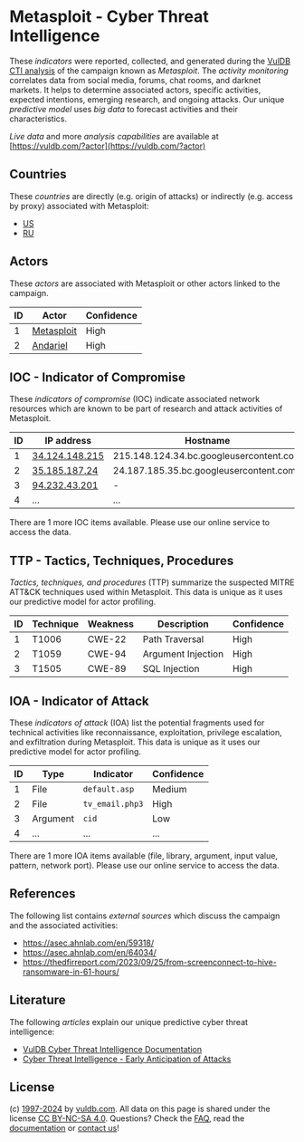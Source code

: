 # Metasploit - Cyber Threat Intelligence

These _indicators_ were reported, collected, and generated during the [VulDB CTI analysis](https://vuldb.com/?kb.cti) of the campaign known as _Metasploit_. The _activity monitoring_ correlates data from social media, forums, chat rooms, and darknet markets. It helps to determine associated actors, specific activities, expected intentions, emerging research, and ongoing attacks. Our unique _predictive model_ uses _big data_ to forecast activities and their characteristics.

_Live data_ and more _analysis capabilities_ are available at [https://vuldb.com/?actor](https://vuldb.com/?actor)

## Countries

These _countries_ are directly (e.g. origin of attacks) or indirectly (e.g. access by proxy) associated with Metasploit:

* [US](https://vuldb.com/?country.us)
* [RU](https://vuldb.com/?country.ru)

## Actors

These _actors_ are associated with Metasploit or other actors linked to the campaign.

ID | Actor | Confidence
-- | ----- | ----------
1 | [Metasploit](https://vuldb.com/?actor.metasploit) | High
2 | [Andariel](https://vuldb.com/?actor.andariel) | High

## IOC - Indicator of Compromise

These _indicators of compromise_ (IOC) indicate associated network resources which are known to be part of research and attack activities of Metasploit.

ID | IP address | Hostname | Actor | Confidence
-- | ---------- | -------- | ----- | ----------
1 | [34.124.148.215](https://vuldb.com/?ip.34.124.148.215) | 215.148.124.34.bc.googleusercontent.com | [Metasploit](https://vuldb.com/?actor.metasploit) | Medium
2 | [35.185.187.24](https://vuldb.com/?ip.35.185.187.24) | 24.187.185.35.bc.googleusercontent.com | [Metasploit](https://vuldb.com/?actor.metasploit) | Medium
3 | [94.232.43.201](https://vuldb.com/?ip.94.232.43.201) | - | [Metasploit](https://vuldb.com/?actor.metasploit) | High
4 | ... | ... | ... | ...

There are 1 more IOC items available. Please use our online service to access the data.

## TTP - Tactics, Techniques, Procedures

_Tactics, techniques, and procedures_ (TTP) summarize the suspected MITRE ATT&CK techniques used within Metasploit. This data is unique as it uses our predictive model for actor profiling.

ID | Technique | Weakness | Description | Confidence
-- | --------- | -------- | ----------- | ----------
1 | T1006 | CWE-22 | Path Traversal | High
2 | T1059 | CWE-94 | Argument Injection | High
3 | T1505 | CWE-89 | SQL Injection | High

## IOA - Indicator of Attack

These _indicators of attack_ (IOA) list the potential fragments used for technical activities like reconnaissance, exploitation, privilege escalation, and exfiltration during Metasploit. This data is unique as it uses our predictive model for actor profiling.

ID | Type | Indicator | Confidence
-- | ---- | --------- | ----------
1 | File | `default.asp` | Medium
2 | File | `tv_email.php3` | High
3 | Argument | `cid` | Low
4 | ... | ... | ...

There are 1 more IOA items available (file, library, argument, input value, pattern, network port). Please use our online service to access the data.

## References

The following list contains _external sources_ which discuss the campaign and the associated activities:

* https://asec.ahnlab.com/en/59318/
* https://asec.ahnlab.com/en/64034/
* https://thedfirreport.com/2023/09/25/from-screenconnect-to-hive-ransomware-in-61-hours/

## Literature

The following _articles_ explain our unique predictive cyber threat intelligence:

* [VulDB Cyber Threat Intelligence Documentation](https://vuldb.com/?kb.cti)
* [Cyber Threat Intelligence - Early Anticipation of Attacks](https://www.scip.ch/en/?labs.20201022)

## License

(c) [1997-2024](https://vuldb.com/?kb.changelog) by [vuldb.com](https://vuldb.com/?kb.about). All data on this page is shared under the license [CC BY-NC-SA 4.0](https://creativecommons.org/licenses/by-nc-sa/4.0/). Questions? Check the [FAQ](https://vuldb.com/?kb.faq), read the [documentation](https://vuldb.com/?kb) or [contact us](https://vuldb.com/?contact)!

